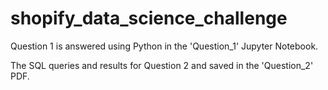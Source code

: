 # shopify_data_science_challenge

Question 1 is answered using Python in the 'Question_1' Jupyter Notebook.

The SQL queries and results for Question 2 and saved in the 'Question_2' PDF.
